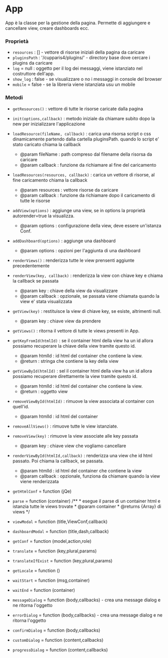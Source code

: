 # App

App è la classe per la gestione della pagina. Permette di aggiungere e cancellare view, 
creare dashboards ecc.


### Proprietà
- `resources` : [] - vettore di risorse iniziali della pagina da caricare 
- `pluginsPath` : '/cupparis4/plugins/' - directory base dove cercare i plugins da caricare
- `log` = null  : oggetto per il log dei messaggi, viene istanziato nel costruttore dell'app.
- `show_log` : false - se visualizzare o no i messaggi in console del browser
- `mobile` = false - se la libreria viene istanziata usu un mobile



### Metodi

- `getResources()` : vettore di tutte le risorse caricate dalla pagina
- `init(options,callback)` : metodo iniziale da chiamare subito dopo la new per inizializzare
l'applicazione
- `loadResource(fileName, callback)` : carica una risorsa script o css dinamicamente partendo dalla 
cartella pluginsPath. quando lo script e' stato caricato chiama la callback
    - @param fileName : path compreso dal filename della risorsa da caricare
    - @param callback : funzione da richiamare al fine del caricamento
- `loadResources(resources, callback)` : carica un vettore di risorse, al fine caricamento chiama la callback
    - @param resources : vettore risorse da caricare
    - @param callback : funzione da richiamare dopo il caricamento di tutte le risorse
- `addView(options)` : aggiunge una view, se in options la proprietà autorender=true la visualizza.
    - @param options : configurazione della view, deve essere un'istanza Conf.  
- `addDashboard(options)` : aggiunge una dashboard
    - @param options : opzioni per l'aggiunta di una dashboard
- `renderViews()` : renderizza tutte le view prensenti aggiunte precedentemente
- `renderView(key, callback)` : renderizza la view con chiave key e chiama la callback se passata
    - @param key : chiave della view da visualizzare
    - @param callback : opzionale, se passata viene chiamata quando la view e' stata visualizzata
- `getView(key)` : restituisce la view di chiave key, se esiste, altrimenti null.
    - @param key : chiave view da prendere
- `getViews()` : ritorna il vettore di tutte le views presenti in App.
- `getKeyFromId(htmlId)` : se il container html della view ha un id allora possiamo recuperare la chiave
della view tramite questo id.
    - @param htmlId : id html del container che contiene la view. 
    - @return : stringa che contiene la key della view
- `getViewById(htmlId)` : sel il container html della view ha un id allora possiamo recuperare direttamente la
view tramite questo id.
    - @param htmlId : id html del container che contiene la view. 
    - @return : oggetto view
- `removeViewById(htmlId)` : rimuove la view associata al container con quell'id.
    - @param htmlId : id html del container
- `removeAllViews()` : rimuove tutte le view istanziate.
- `removeView(key)` : rimuove la view associate alle key passata
    - @param key : chiave view che vogliamo cancellare 
- `renderViewById(htmlId,callback)` : renderizza una view che id html passato. Poi chiama la callback, se passata.
    - @param htmlId : id html del container che contiene la view
    - @param callback : opzionale, funziona da chiamare quando la view viene renderizzata
- `getHtmlConf` = function (jQe) 
   
- `parse` = function (container)  /**
                                    * esegue il parse di un container html e istanzia tutte le views trovate
                                    * @param container
                                    * @returns {Array} di views
                                    */


- `viewModal` = function (title,ViewConf,callback) 
- `dashboardModal` = function (title,dash,callback) 
- `getConf` = function (model,action,role) 
- `translate` = function (key,plural,params) 
- `translateIfExist` = function (key,plural,params) 
- `getLocale` = function () 
- `waitStart` = function (msg,container) 
- `waitEnd` = function (container) 
- `messageDialog` = function (body,callbacks) - crea una message dialog e ne ritorna l'oggetto
- `errorDialog` = function (body,callbacks) - crea una message dialog e ne ritorna l'oggetto
- `confirmDialog` = function (body,callbacks)
- `customDialog` = function (content,callbacks) 
- `progressDialog` = function (content,callbacks)
